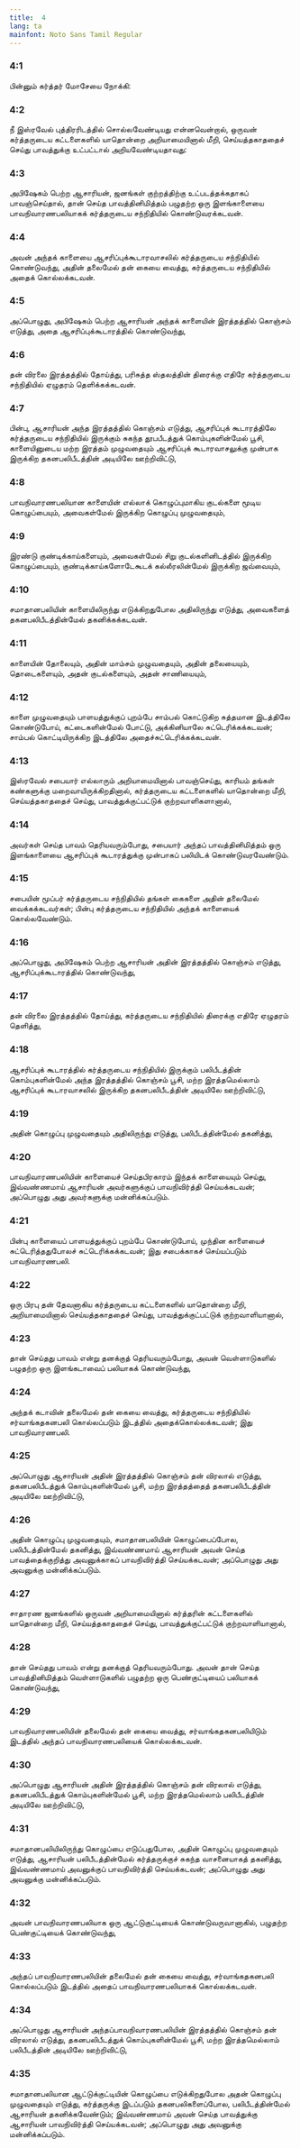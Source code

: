 ```yaml
---
title:  4
lang: ta
mainfont: Noto Sans Tamil Regular
---
```


###  4:1

பின்னும் கர்த்தர் மோசேயை நோக்கி:

###  4:2

நீ இஸ்ரவேல் புத்திரரிடத்தில் சொல்லவேண்டியது என்னவென்றால், ஒருவன் கர்த்தருடைய கட்டளைகளில் யாதொன்றை அறியாமையினால் மீறி, செய்யத்தகாததைச் செய்து பாவத்துக்கு உட்பட்டால் அறியவேண்டியதாவது:

###  4:3

அபிஷேகம் பெற்ற ஆசாரியன், ஜனங்கள் குற்றத்திற்கு உட்படத்தக்கதாகப் பாவஞ்செய்தால், தான் செய்த பாவத்தினிமித்தம் பழுதற்ற ஒரு இளங்காளையை பாவநிவாரணபலியாகக் கர்த்தருடைய சந்நிதியில் கொண்டுவரக்கடவன்.

###  4:4

அவன் அந்தக் காளையை ஆசரிப்புக்கூடாரவாசலில் கர்த்தருடைய சந்நிதியில் கொண்டுவந்து, அதின் தலைமேல் தன் கையை வைத்து, கர்த்தருடைய சந்நிதியில் அதைக் கொல்லக்கடவன்.

###  4:5

அப்பொழுது, அபிஷேகம் பெற்ற ஆசாரியன் அந்தக் காளையின் இரத்தத்தில் கொஞ்சம் எடுத்து, அதை ஆசரிப்புக்கூடாரத்தில் கொண்டுவந்து,

###  4:6

தன் விரலை இரத்தத்தில் தோய்த்து, பரிசுத்த ஸ்தலத்தின் திரைக்கு எதிரே கர்த்தருடைய சந்நிதியில் ஏழுதரம் தெளிக்கக்கடவன்.

###  4:7

பின்பு, ஆசாரியன் அந்த இரத்தத்தில் கொஞ்சம் எடுத்து, ஆசரிப்புக் கூடாரத்திலே கர்த்தருடைய சந்நிதியில் இருக்கும் சுகந்த தூபபீடத்துக் கொம்புகளின்மேல் பூசி, காளையினுடைய மற்ற இரத்தம் முழுவதையும் ஆசரிப்புக் கூடாரவாசலுக்கு முன்பாக இருக்கிற தகனபலிபீடத்தின் அடியிலே ஊற்றிவிட்டு,

###  4:8

பாவநிவாரணபலியான காளையின் எல்லாக் கொழுப்புமாகிய குடல்களை மூடிய கொழுப்பையும், அவைகள்மேல் இருக்கிற கொழுப்பு முழுவதையும்,

###  4:9

இரண்டு குண்டிக்காய்களையும், அவைகள்மேல் சிறு குடல்களினிடத்தில் இருக்கிற கொழுப்பையும், குண்டிக்காய்களோடேகூடக் கல்லீரலின்மேல் இருக்கிற ஜவ்வையும்,

###  4:10

சமாதானபலியின் காளையிலிருந்து எடுக்கிறதுபோல அதிலிருந்து எடுத்து, அவைகளைத் தகனபலிபீடத்தின்மேல் தகனிக்கக்கடவன்.

###  4:11

காளையின் தோலையும், அதின் மாம்சம் முழுவதையும், அதின் தலையையும், தொடைகளையும், அதன் குடல்களையும், அதன் சாணியையும்,

###  4:12

காளை முழுவதையும் பாளயத்துக்குப் புறம்பே சாம்பல் கொட்டுகிற சுத்தமான இடத்திலே கொண்டுபோய், கட்டைகளின்மேல் போட்டு, அக்கினியாலே சுட்டெரிக்கக்கடவன்; சாம்பல் கொட்டியிருக்கிற இடத்திலே அதைச்சுட்டெரிக்கக்கடவன்.

###  4:13

இஸ்ரவேல் சபையார் எல்லாரும் அறியாமையினால் பாவஞ்செய்து, காரியம் தங்கள் கண்களுக்கு மறைவாயிருக்கிறதினால், கர்த்தருடைய கட்டளைகளில் யாதொன்றை மீறி, செய்யத்தகாததைச் செய்து, பாவத்துக்குட்பட்டுக் குற்றவாளிகளானால்,

###  4:14

அவர்கள் செய்த பாவம் தெரியவரும்போது, சபையார் அந்தப் பாவத்தினிமித்தம் ஒரு இளங்காளையை ஆசரிப்புக் கூடாரத்துக்கு முன்பாகப் பலியிடக் கொண்டுவரவேண்டும்.

###  4:15

சபையின் மூப்பர் கர்த்தருடைய சந்நிதியில் தங்கள் கைகளை அதின் தலைமேல் வைக்கக்கடவர்கள்; பின்பு கர்த்தருடைய சந்நிதியில் அந்தக் காளையைக் கொல்லவேண்டும்.

###  4:16

அப்பொழுது, அபிஷேகம் பெற்ற ஆசாரியன் அதின் இரத்தத்தில் கொஞ்சம் எடுத்து, ஆசரிப்புக்கூடாரத்தில் கொண்டுவந்து,

###  4:17

தன் விரலை இரத்தத்தில் தோய்த்து, கர்த்தருடைய சந்நிதியில் திரைக்கு எதிரே ஏழுதரம் தெளித்து,

###  4:18

ஆசரிப்புக் கூடாரத்தில் கர்த்தருடைய சந்நிதியில் இருக்கும் பலிபீடத்தின் கொம்புகளின்மேல் அந்த இரத்தத்தில் கொஞ்சம் பூசி, மற்ற இரத்தமெல்லாம் ஆசரிப்புக் கூடாரவாசலில் இருக்கிற தகனபலிபீடத்தின் அடியிலே ஊற்றிவிட்டு,

###  4:19

அதின் கொழுப்பு முழுவதையும் அதிலிருந்து எடுத்து, பலிபீடத்தின்மேல் தகனித்து,

###  4:20

பாவநிவாரணபலியின் காளையைச் செய்தபிரகாரம் இந்தக் காளையையும் செய்து, இவ்வண்ணமாய் ஆசாரியன் அவர்களுக்குப் பாவநிவிர்த்தி செய்யக்கடவன்; அப்பொழுது அது அவர்களுக்கு மன்னிக்கப்படும்.

###  4:21

பின்பு காளையைப் பாளயத்துக்குப் புறம்பே கொண்டுபோய், முந்தின காளையைச் சுட்டெரித்ததுபோலச் சுட்டெரிக்கக்கடவன்; இது சபைக்காகச் செய்யப்படும் பாவநிவாரணபலி.

###  4:22

ஒரு பிரபு தன் தேவனாகிய கர்த்தருடைய கட்டளைகளில் யாதொன்றை மீறி, அறியாமையினால் செய்யத்தகாததைச் செய்து, பாவத்துக்குட்பட்டுக் குற்றவாளியானால்,

###  4:23

தான் செய்தது பாவம் என்று தனக்குத் தெரியவரும்போது, அவன் வெள்ளாடுகளில் பழுதற்ற ஒரு இளங்கடாவைப் பலியாகக் கொண்டுவந்து,

###  4:24

அந்தக் கடாவின் தலைமேல் தன் கையை வைத்து, கர்த்தருடைய சந்நிதியில் சர்வாங்கதகனபலி கொல்லப்படும் இடத்தில் அதைக்கொல்லக்கடவன்; இது பாவநிவாரணபலி.

###  4:25

அப்பொழுது ஆசாரியன் அதின் இரத்தத்தில் கொஞ்சம் தன் விரலால் எடுத்து, தகனபலிபீடத்துக் கொம்புகளின்மேல் பூசி, மற்ற இரத்தத்தைத் தகனபலிபீடத்தின் அடியிலே ஊற்றிவிட்டு,

###  4:26

அதின் கொழுப்பு முழுவதையும், சமாதானபலியின் கொழுப்பைப்போல, பலிபீடத்தின்மேல் தகனித்து, இவ்வண்ணமாய் ஆசாரியன் அவன் செய்த பாவத்தைக்குறித்து அவனுக்காகப் பாவநிவிர்த்தி செய்யக்கடவன்; அப்பொழுது அது அவனுக்கு மன்னிக்கப்படும்.

###  4:27

சாதாரண ஜனங்களில் ஒருவன் அறியாமையினால் கர்த்தரின் கட்டளைகளில் யாதொன்றை மீறி, செய்யத்தகாததைச் செய்து, பாவத்துக்குட்பட்டுக் குற்றவாளியானால்,

###  4:28

தான் செய்தது பாவம் என்று தனக்குத் தெரியவரும்போது. அவன் தான் செய்த பாவத்தினிமித்தம் வெள்ளாடுகளில் பழுதற்ற ஒரு பெண்குட்டியைப் பலியாகக் கொண்டுவந்து,

###  4:29

பாவநிவாரணபலியின் தலைமேல் தன் கையை வைத்து, சர்வாங்கதகனபலியிடும் இடத்தில் அந்தப் பாவநிவாரணபலியைக் கொல்லக்கடவன்.

###  4:30

அப்பொழுது ஆசாரியன் அதின் இரத்தத்தில் கொஞ்சம் தன் விரலால் எடுத்து, தகனபலிபீடத்துக் கொம்புகளின்மேல் பூசி, மற்ற இரத்தமெல்லாம் பலிபீடத்தின் அடியிலே ஊற்றிவிட்டு,

###  4:31

சமாதானபலியிலிருந்து கொழுப்பை எடுப்பதுபோல, அதின் கொழுப்பு முழுவதையும் எடுத்து, ஆசாரியன் பலிபீடத்தின்மேல் கர்த்தருக்குச் சுகந்த வாசனையாகத் தகனித்து, இவ்வண்ணமாய் அவனுக்குப் பாவநிவிர்த்தி செய்யக்கடவன்; அப்பொழுது அது அவனுக்கு மன்னிக்கப்படும்.

###  4:32

அவன் பாவநிவாரணபலியாக ஒரு ஆட்டுகுட்டியைக் கொண்டுவருவானாகில், பழுதற்ற பெண்குட்டியைக் கொண்டுவந்து,

###  4:33

அந்தப் பாவநிவாரணபலியின் தலைமேல் தன் கையை வைத்து, சர்வாங்கதகனபலி கொல்லப்படும் இடத்தில் அதைப் பாவநிவாரணபலியாகக் கொல்லக்கடவன்.

###  4:34

அப்பொழுது ஆசாரியன் அந்தப்பாவநிவாரணபலியின் இரத்தத்தில் கொஞ்சம் தன் விரலால் எடுத்து, தகனபலிபீடத்துக் கொம்புகளின்மேல் பூசி, மற்ற இரத்தமெல்லாம் பலிபீடத்தின் அடியிலே ஊற்றிவிட்டு,

###  4:35

சமாதானபலியான ஆட்டுக்குட்டியின் கொழுப்பை எடுக்கிறதுபோல அதன் கொழுப்பு முழுவதையும் எடுத்து, கர்த்தருக்கு இடப்படும் தகனபலிகளைப்போல, பலிபீடத்தின்மேல் ஆசாரியன் தகனிக்கவேண்டும்; இவ்வண்ணமாய் அவன் செய்த பாவத்துக்கு ஆசாரியன் பாவநிவிர்த்தி செய்யக்கடவன்; அப்பொழுது அது அவனுக்கு மன்னிக்கப்படும்.

